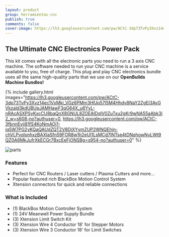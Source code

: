 ```yaml
---
layout: product
group: herramientas-cnc
publish: true
comments: false
cover-image: https://lh3.googleusercontent.com/pw/ACtC-3dp73TvPy3Xvz14ec1VxMkj_VGz6PMm3HfJp57l5M4Hhdy8NaY2ZgEI3AvGVkzald3kdUBUpJAMHawF3qG64X_u6YyL-nRAcASXPSyKxcCU8baQnX8GNUL8ZOEAlDqlV0ZuTxu2gKr9wNA55aAbk3i2_w=s608-no?authuser=0
---
```


## The Ultimate CNC Electronics Power Pack

 This kit comes with all the electronic parts you need to run a 3 axis CNC machine. The software needed to run your CNC machine is a service available to you, free of charge. This plug and play CNC electronics bundle uses all the same high-quality parts that we use on our **OpenBuilds Machine Bundles!**

{% include gallery.html images="https://lh3.googleusercontent.com/pw/ACtC-3dp73TvPy3Xvz14ec1VxMkj_VGz6PMm3HfJp57l5M4Hhdy8NaY2ZgEI3AvGVkzald3kdUBUpJAMHawF3qG64X_u6YyL-nRAcASXPSyKxcCU8baQnX8GNUL8ZOEAlDqlV0ZuTxu2gKr9wNA55aAbk3i2_w=s608-no?authuser=0, https://lh3.googleusercontent.com/pw/ACtC-3fbnnEvji81fS4KoNmAOj1-iq5W7PG2yKQaQAUdZQT2V8DjXYymZUP2WNQEhjn-chVLPvqIsnhxzBAXIaSfn59FOR8w1h2eUI1LsMCd7lNTse4tDNqhowNyLWt9QZ0A6MkJufrXkECGr7BxcEeFjONSBg=s954-no?authuser=0" %}

![parts](https://lh3.googleusercontent.com/pw/ACtC-3dxiGZAmVMVqcrleMehZfxPRrRJ4MHdswnKDohlF-_twX2Fru2KJ7RJev2Z9Zu0oYirV7W-Gw9qNmPbRxyqKqmfiL1SK5CpbzKLDGO0rcwuS9F8FV8mEOYOYaWaysOBiyiyPcvXMHki2slRArPXlxX34Q=s608-no?authuser=0)

### Features

 - Perfect for CNC Routers / Laser cutters / Plasma Cutters and more…   
 - Popular featured rich BlackBox Motion Control System   
 - Xtension connectors for quick and reliable connections   

### What is Included

 - (1) BlackBox Motion Controller System
 - (1) 24V Meanwell Power Supply Bundle
 - (3) Xtension Limit Switch Kit
 - (3) Xtension Wire 4 Conductor 18' for Stepper Motors
 - (3) Xtension Wire 3 Conductor 18' for Limit Switches
